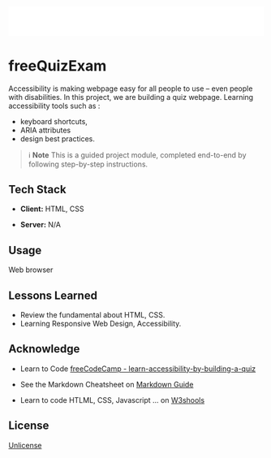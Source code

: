 ![Logo](freeQuizExam-main-logo.svg)


# freeQuizExam

Accessibility is making webpage easy for all people to use – even people with disabilities.
In this project, we are building a quiz webpage. Learning accessibility tools such as :
- keyboard shortcuts, 
- ARIA attributes
- design best practices.


> :information_source: **Note** This is a guided project module, completed end-to-end by following step-by-step instructions. 

## Tech Stack

- **Client:**  HTML, CSS

- **Server:** N/A


## Usage

Web browser


## Lessons Learned

- Review the fundamental about HTML, CSS.
- Learning Responsive Web Design, Accessibility.

## Acknowledge

- Learn to Code [freeCodeCamp - learn-accessibility-by-building-a-quiz](https://www.freecodecamp.org/learn/2022/responsive-web-design/learn-accessibility-by-building-a-quiz "From the Front-End Developer Roadmap")

- See the Markdown Cheatsheet on [Markdown Guide](www.markdownguide.org "Reference website about Markdown Language.")

- Learn to code HTLML, CSS, Javascript ... on [W3shools](www.w3schools.com "World's largest web developer site.")



## License

[Unlicense](https://unlicense.org/)
